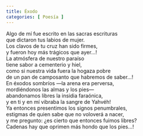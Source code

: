 ```yaml
---
title: Éxodo 
categories: [ Poesía ]
---
```


Algo de mí fue escrito en las sacras escrituras<br>
que dictaron tus labios de mujer.<br>
Los clavos de tu cruz han sido firmes,<br>
y fueron hoy más trágicos que ayer...! <br>
La atmósfera de nuestro paraíso <br>
tiene sabor a cementerio y hiel,<br>
como si nuestra vida fuera la hogaza pobre <br>
de un pan de camposanto que habremos de saber...! <br>
En éxodos sombríos —la arena era perversa,<br>
mordiéndonos las almas y los pies— <br>
abandonamos libres la insidia faraónica,<br>
y en ti y en mí vibraba la sangre de Yahvéh! <br>
Ya entonces presentimos los signos penumbrales,<br>
estigmas de quien sabe que no voloverá a nacer,<br>
y me pregunto: ¿es cierto que entonces fuimos libres?<br>
Cadenas hay que oprimen más hondo que los pies...!<br>

